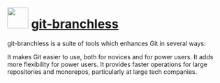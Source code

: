 # <img src="https://user-images.githubusercontent.com/454057/144287756-8570ba1b-b9f1-46de-9236-ca17db246856.png" width="48" height="48"/> [git-branchless](https://chocolatey.org/packages/git-branchless)

git-branchless is a suite of tools which enhances Git in several ways:

It makes Git easier to use, both for novices and for power users.
It adds more flexibility for power users.
It provides faster operations for large repositories and monorepos, particularly at large tech companies.
